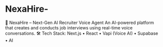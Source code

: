 # NexaHire-
🚀 NexaHire – Next-Gen AI Recruiter Voice Agent
An AI-powered platform that creates and conducts job interviews using real-time voice conversations. 
🛠 Tech Stack: Next.js • React • Vapi (Voice AI) • Supabase • AI
